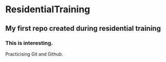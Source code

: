 # ResidentialTraining

## My first repo created during residential training

### This is interesting.

Practicising Git and Github.
